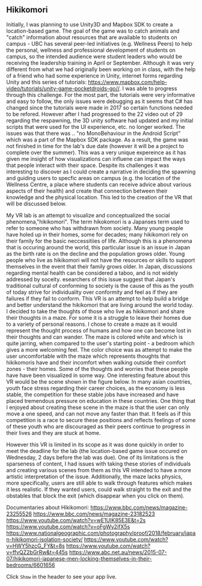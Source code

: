 Hikikomori
------------

Initially, I was planning to use Unity3D and Mapbox SDK to create a location-based game. The goal of the game was to catch animals and "catch" information about resources that are 
available to students on campus - UBC has several peer-led initiatives (e.g. Wellness Peers) to help the personal, wellness and professional development of students on campus, so the intended audience 
were student leaders who would be receiving the leadership training in April or September. Although it was very different from what we had originally been working on in class,
with the help of a friend who had some experience in Unity, internet forms regarding Unity and this series of tutorials: https://www.mapbox.com/help-video/tutorials/unity-game-pocketdroids-go//. I was able to progress
through this challenge. For the most part, the tutorials were very informative and easy to follow, the only issues were debugging as it seems that C# has changed since the tutorials
were made in 2017 so certain functions needed to be refored. However after I had progressed to the 22 video out of 29 regarding the respawning, the 3D unity software had updated and my 
initial scripts that were used for the UI experience, etc. no longer worked. The issues was that there was .. "no MonoBehaviour in the Android Script" which was a part of the Mapbox SDK package.
As a result, the game was not finished in time for the lab's due date (however it will be a project to complete over the summer). This was a very unique expereince
as it has given me insight of how visualizations can influene can impact the ways that people interact with their space. Despite its challenges it was interesting to discover 
as I could create a narrative in deciding the spawning and guiding users to specfic areas on campus (e.g. the location of the Wellness Centre, a place where students can receive advice 
about various aspects of their health) and create that connection between their knowledge and the physical location. This led to the creation of the VR that will be discussed below.

My VR lab is an attempt to visualize and conceptualized the social phenomena,"hikikomori". The term hikokomori is a Japanses term used to refer to someone who has withdrawn from society. 
Many young people have holed up in their homes, some for decades; many hikikomori rely on their family for the basic neccessitiies of life. 
Although this is a phenomena that is occuring around the world, this particular issue is an issue in Japan as the birth rate is on the decline and the population grows older. Young people who
live as hikikomori will not have the resources or skills to support themselves in the event that their family grows older. In Japan, discussions regarding mental health can be
considered a taboo, and is not widely addressed by soceity. esearchers of this issue suggest that Japan's traditional cultural of conforming to society is the cause of this as 
the youth of today strive for individuality over conformity and feel as if they are failures if they fail to conform. This VR is an attempt to help build a bridge and better understand
the hikikomori that are living around the world today. I decided to take the thoughts of those who live as hikikomori and share their thoughts in a maze. 
For some it is a struggle to leave their homes due to a variety of personal reasons. I chose to create a maze as it would represent the thought process of humans and how 
one can become lost in their thoughts and can wander. The maze is colored white and which is quite jarring, when compared to the user's starting point - a bedroom
which gives a more welcoming feel. The color choice was as attempt to make the user uncomfortable with the maze which represents thoughts that hikikomoris have and their incomfort when
walking outside their comfort zones - their homes. Some of the thoughts and worries that these people have have been visualized in some way. One interesting feature about this VR would be the scene 
shown in the figure below. In many asian countries, youth face stress regarding their career choices, as the economy is less stable, the competition for these stable jobs
have increased and have placed tremendous pressure on education in these countries. One thing that I enjoyed about creating these scene in the maze is that the user can only move a one speed,
and can not move any faster than that. It feels as if this competition is a race to secure these positions and reflects feelings of some of these youth who are discouraged as their peers
continue to progress in their lives and they are stuck at home. 

However this VR is limited in its scope as it was done quickly in order to meet the deadline for the lab (the location-based game issue occured on Wednesday, 2 days before the lab was due). 
One of its limitations is the sparseness of content, I had issues with taking these stories of individuals and creating various scenes from them as this VR intended to have a more artistic 
interpretation of the issue. Additionally, the maze lacks physics, more specifically, users are still able to walk through features which makes it less realistic. If they wanted users, 
could walk straight to the exit and the obstables that block the exit (which disappear when you click on them).


Documentaries about Hikikomori:
https://www.bbc.com/news/magazine-23255526
https://www.bbc.com/news/magazine-23182523
https://www.youtube.com/watch?v=wE1UIK85E3E&t=2s
https://www.youtube.com/watch?v=oFgWy2ifX5s
https://www.nationalgeographic.com/photography/proof/2018/february/japan-hikikomori-isolation-society/
https://www.youtube.com/watch?v=HWY5hzcG_FY&t=8s
https://www.youtube.com/watch?v=ffvQZ2bGrRw&t=445s
https://www.abc.net.au/news/2015-07-07/hikikomori-japanese-men-locking-themselves-in-their-bedrooms/6601656

Click `Show` in the header to see your app live. 



